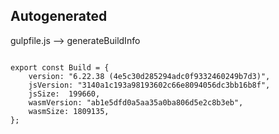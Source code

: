 



Autogenerated
-------------








gulpfile.js --> generateBuildInfo


  

```

export const Build = {
    version: "6.22.38 (4e5c30d285294adc0f9332460249b7d3)",
    jsVersion: "3140a1c193a98193602c66e8094056dc3bb16b8f",
    jsSize:  199660,
    wasmVersion: "ab1e5dfd0a5aa35a0ba806d5e2c8b3eb",
    wasmSize: 1809135,
};


```




